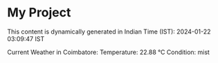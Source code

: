 # My Project

This content is dynamically generated in Indian Time (IST): 2024-01-22 03:09:47 IST


Current Weather in Coimbatore:
Temperature: 22.88 °C
Condition: mist
